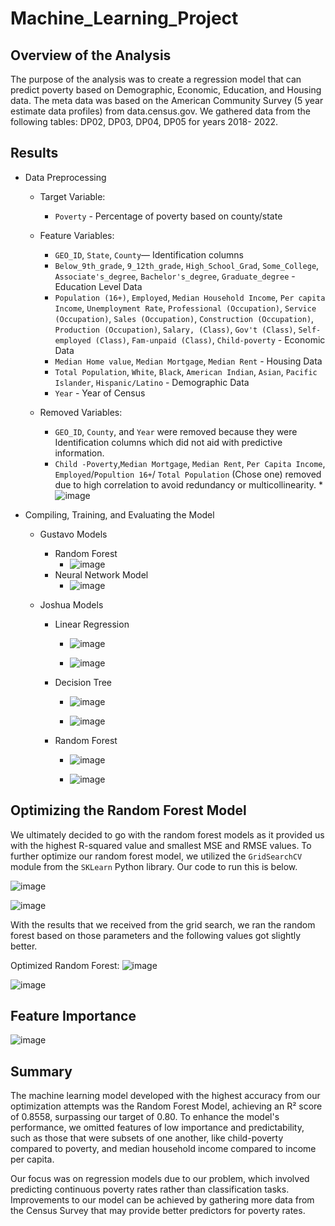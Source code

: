 # Machine_Learning_Project

## Overview of the Analysis
The purpose of the analysis was to create a regression model that can predict poverty based on Demographic, Economic, Education, and Housing data. The meta data was based on the American Community Survey (5 year estimate data profiles) from data.census.gov. We gathered data from the following tables: DP02, DP03, DP04, DP05 for years 2018- 2022.

## Results

* Data Preprocessing
    * Target Variable:
      * `Poverty` - Percentage of poverty based on county/state
    * Feature Variables:
      * `GEO_ID`, `State`, `County`— Identification columns
      * `Below_9th_grade`, `9_12th_grade`, `High_School_Grad`, `Some_College`, `Associate's_degree`, `Bachelor's_degree`, `Graduate_degree` - Education Level Data
      * `Population (16+)`, `Employed`, `Median Household Income`, `Per capita Income`, `Unemployment Rate`, `Professional (Occupation)`, `Service (Occupation)`, `Sales (Occupation)`, `Construction (Occupation)`, `Production (Occupation)`, `Salary, (Class)`, `Gov't (Class)`, `Self-employed (Class)`, `Fam-unpaid (Class)`, `Child-poverty` - Economic Data
      * `Median Home value`, `Median Mortgage`, `Median Rent` - Housing Data
      * `Total Population`, `White`, `Black`, `American Indian`, `Asian`, `Pacific Islander`, `Hispanic/Latino` - Demographic Data
      * `Year` - Year of Census

    * Removed Variables:
      * `GEO_ID`, `County`, and `Year` were removed because they were Identification columns which did not aid with predictive information.
      * `Child -Poverty`,`Median Mortgage`, `Median Rent`, `Per Capita Income`, `Employed`/`Popultion 16+`/ `Total Population` (Chose one) removed due to high correlation to avoid redundancy or multicollinearity.
      *![image](https://github.com/ggustavo19/Machine_Learning_Project/assets/152371383/635ca989-0f0d-447c-bc31-2c86eba2347e)


* Compiling, Training, and Evaluating the Model

   * Gustavo Models
      * Random Forest
         * ![image](https://github.com/ggustavo19/Machine_Learning_Project/assets/152371383/86f988aa-c887-4961-b89f-1e75a7c00ad2)
      * Neural Network Model 
         * ![image](https://github.com/ggustavo19/Machine_Learning_Project/assets/152371383/50ea3957-0391-4f1f-a117-7f60b122c73d)
       
   * Joshua Models
      * Linear Regression
         * ![image](https://github.com/ggustavo19/Machine_Learning_Project/assets/151583321/2734d6b5-551f-4a9c-8b42-7b6e55512cb0)

         * ![image](https://github.com/ggustavo19/Machine_Learning_Project/assets/151583321/3effcb06-87ea-4da0-8c26-f7867212dd08)

      * Decision Tree
         * ![image](https://github.com/ggustavo19/Machine_Learning_Project/assets/151583321/1d1e44db-8476-42e5-9b85-5f9cc7d916db)

         * ![image](https://github.com/ggustavo19/Machine_Learning_Project/assets/151583321/3bd74f60-3cb9-4d8f-a764-fa1d447807c0)

      * Random Forest
         * ![image](https://github.com/ggustavo19/Machine_Learning_Project/assets/151583321/4ed766b8-d32b-49d9-9a37-042f576fe835)

         * ![image](https://github.com/ggustavo19/Machine_Learning_Project/assets/151583321/9768e333-d087-4d25-b386-53b13b1cfdff)

           
## Optimizing the Random Forest Model
We ultimately decided to go with the random forest models as it provided us with the highest R-squared value and smallest MSE and RMSE values. To further optimize our random forest model, we utilized the `GridSearchCV` module from the `SKLearn` Python library. Our code to run this is below.

![image](https://github.com/ggustavo19/Machine_Learning_Project/assets/151583321/b18afee1-4e27-46a9-954c-cbcad88e5623)

![image](https://github.com/ggustavo19/Machine_Learning_Project/assets/151583321/75a91fc0-1274-4f55-b061-188bb775b719)

With the results that we received from the grid search, we ran the random forest based on those parameters and the following values got slightly better.

Optimized Random Forest:
![image](https://github.com/ggustavo19/Machine_Learning_Project/assets/151583321/e8ba6653-7ca6-41d3-8dbe-d02604725e25)

![image](https://github.com/ggustavo19/Machine_Learning_Project/assets/151583321/e5dbc116-6871-4a3f-b53a-64964c7f5a09)


## Feature Importance
![image](https://github.com/ggustavo19/Machine_Learning_Project/assets/151583321/820e4b29-f67b-424c-b59d-a5f07ed70bfc)


## Summary
The machine learning model developed with the highest accuracy from our optimization attempts was the Random Forest Model, achieving an R² score of 0.8558, surpassing our target of 0.80. To enhance the model's performance, we omitted features of low importance and predictability, such as those that were subsets of one another, like child-poverty compared to poverty, and median household income compared to income per capita.

Our focus was on regression models due to our problem, which involved predicting continuous poverty rates rather than classification tasks. Improvements to our model can be achieved by gathering more data from the Census Survey that may provide better predictors for poverty rates.
